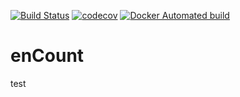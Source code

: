 [![Build Status](https://travis-ci.org/tomazc/enCount.svg?branch=master)](https://travis-ci.org/tomazc/enCount)
[![codecov](https://codecov.io/gh/tomazc/enCount/branch/master/graph/badge.svg?token=GXeaCo4bb7)](https://codecov.io/gh/tomazc/enCount)
[![Docker Automated build](https://img.shields.io/docker/automated/jrottenberg/ffmpeg.svg)](https://hub.docker.com/r/tomazc/encount/)

# enCount

test
